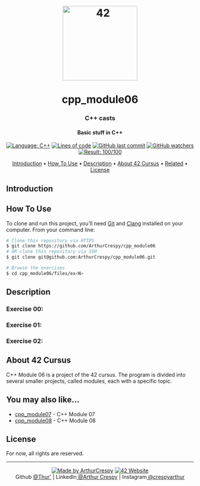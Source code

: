 <h1 align="center">
  <br>
  <a href="https://www.github.com/ArthurCrespy"><img src="https://42.fr/wp-content/uploads/2021/05/42-Final-sigle-seul.svg" alt="42" width="200"></a>
  <br><br>
  cpp_module06
  <br>
</h1>

<h3 align="center">C++ casts</h3>

<h4 align="center">Basic stuff in C++</a></h4>

<p align="center">
    <a href="https://github.com/ArthurCrespy/cpp_module06/search?l=c"> <img alt="Language: C++" src="https://img.shields.io/badge/language-C++-pink"></a>
    <a href="https://github.com/ArthurCrespy/cpp_module06"> <img alt="Lines of code" src="https://img.shields.io/tokei/lines/github/ArthurCrespy/cpp_module06"></a>
    <a href="https://github.com/ArthurCrespy/cpp_module06/commits"> <img alt="GitHub last commit" src="https://img.shields.io/github/last-commit/ArthurCrespy/cpp_module06?color=yellow"></a>
    <a href="https://github.com/ArthurCrespy/cpp_module06/watchers"> <img alt="GitHub watchers" src="https://img.shields.io/github/watchers/ArthurCrespy/cpp_module06?color=ff69b4"></a>
    <a href="https://projects.intra.42.fr/42cursus-cpp_module06/acrespy"> <img alt="Result: 100/100" src="https://img.shields.io/badge/result-100/100-brightgreen"></a>

</p>

<p align="center">
  <a href="#introduction">Introduction</a> •
  <a href="#how-to-use">How To Use</a> •
  <a href="#description">Description</a> •
  <a href="#about-42-cursus">About 42 Cursus</a> •
  <a href="#you-may-also-like">Related</a> •
  <a href="#license">License</a>
</p>

## Introduction

## How To Use

To clone and run this project, you'll need [Git](https://git-scm.com) and [Clang](https://clang.llvm.org/) installed on your computer. From your command line:

```bash
# Clone this repository via HTTPS
$ git clone https://github.com/ArthurCrespy/cpp_module06
# OR clone this repository via SSH
$ git clone git@github.com:ArthurCrespy/cpp_module06.git

# Browse the exercises
$ cd cpp_module06/files/ex<N>
```

## Description

### Exercise 00:
### Exercise 01:
### Exercise 02:

## About 42 Cursus

C++ Module 06 is a project of the 42 cursus. The program is divided into several smaller projects, called modules, each with a specific topic.

## You may also like...

- [cpp_module07](https://github.com/ArthurCrespy/cpp_module07) - C++ Module 07
- [cpp_module08](https://github.com/ArthurCrespy/cpp_module08) - C++ Module 08

## License

For now, all rights are reserved.

---
<p align="center">
    <a href="https://github.com/ArthurCrespy"> <img alt="Made by ArthurCrespy" src="https://img.shields.io/badge/made%20by-ArthurCrespy-blue"></a>
    <a href="https://42.fr"><img alt="42 Website" src="https://img.shields.io/badge/website-42.fr-blue"></a>
    <br>
    Github <a href="https://github.com/ArthurCrespy" target="_blank">@Thur'</a> |
    LinkedIn<a href="https://fr.linkedin.com/in/crespyarthur" target="_blank"> @Arthur Crespy</a> |
    Instagram<a href="https://instagram.com/arthurcrespy" target="_blank"> @crespyarthur</a> 
</p>
